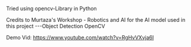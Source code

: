 Tried using opencv-Library in Python

Credits to Murtaza's Workshop - Robotics and AI for the AI model used in this project
---Object Detection OpenCV

Demo Vid:
https://www.youtube.com/watch?v=RgHvVXvja6I
